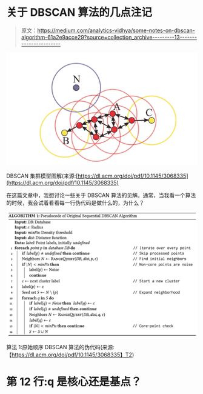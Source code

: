 # 关于 DBSCAN 算法的几点注记

> 原文：<https://medium.com/analytics-vidhya/some-notes-on-dbscan-algorithm-61a2e9acce29?source=collection_archive---------13----------------------->

![](img/31456cd7b4f24290471038480f93a05f.png)

DBSCAN 集群模型图解(来源:[https://dl.acm.org/doi/pdf/10.1145/3068335](https://dl.acm.org/doi/pdf/10.1145/3068335)

在这篇文章中，我想讨论一些关于 DBSCAN 算法的见解。通常，当我看一个算法的时候，我会试着看看每一行伪代码是做什么的，为什么？

![](img/082d5b977e2c569bca3bd536cacd4c91.png)

算法 1:原始顺序 DBSCAN 算法的伪代码(来源:【https://dl.acm.org/doi/pdf/10.1145/3068335】T2)

# 第 12 行:q 是核心还是基点？